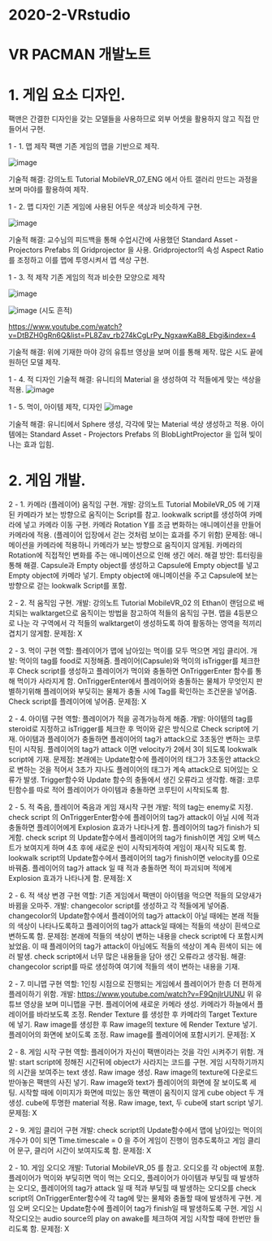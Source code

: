 # 2020-2-VRstudio

# VR PACMAN 개발노트

# 1. 게임 요소 디자인.
팩맨은 간결한 디자인을 갖는 모델들을 사용하므로 외부 어셋을 활용하지 않고 직접 만들어서 구현.

1 - 1. 맵 제작
팩맨 기존 게임의 맵을 기반으로 제작. 

![image](https://user-images.githubusercontent.com/77597604/203217793-881dea42-fbea-4031-aab8-f3773c6f3fbf.png)


기술적 해결: 강의노트 Tutorial MobileVR_07_ENG 에서 아트 갤러리 만드는 과정을 보며 마야를 활용하여 제작.

1 - 2. 맵 디자인
기존 게임에 사용된 어두운 색상과 비슷하게 구현.

![image](https://user-images.githubusercontent.com/77597604/203217887-79e81d0b-d405-4ae0-876f-4b5ecc2881aa.png)

기술적 해결: 교수님의 피드백을 통해 수업시간에 사용했던 Standard Asset - Projectors Prefabs 의 Gridprojector 을 사용. Gridprojector의 속성 Aspect Ratio를 조정하고 이를 맵에 투영시켜서 맵 색상 구현. 

1 - 3. 적 제작
기존 게임의 적과 비슷한 모양으로 제작

![image](https://user-images.githubusercontent.com/77597604/203217942-c43c2803-c668-49a0-81a1-2f7418de0f82.png)

![image](https://user-images.githubusercontent.com/77597604/203218006-d4b93586-8eb2-4ca9-89bc-3983ac2ef235.png)
(시도 흔적)

https://www.youtube.com/watch?v=DtBZH0gRn6Q&list=PL8Zav_rb274kCgLrPy_NgxawKaB8_Ebgi&index=4

기술적 해결: 위에 기재한 마야 강의 유튜브 영상을 보며 이를 통해 제작. 
많은 시도 끝에 원하던 모델 제작.

1 - 4. 적 디자인
기술적 해결: 유니티의 Material 을 생성하여 각 적들에게 맞는 색상을 적용.
![image](https://user-images.githubusercontent.com/77597604/203218065-6a6542c0-0081-498d-acf9-a5b0beec3dbf.png)

1 - 5. 먹이, 아이템 제작, 디자인 
![image](https://user-images.githubusercontent.com/77597604/203218093-ea59bd54-d6c5-4c2a-9472-e59c8f2e6a4a.png)

기술적 해결: 유니티에서 Sphere 생성, 각각에 맞는 Material 색상 생성하고 적용. 아이템에는 Standard Asset - Projectors Prefabs 의 BlobLightProjector 을 입혀 빛이 나는 효과 입힘.

# 2. 게임 개발.
2 - 1. 카메라 (플레이어) 움직임 구현.
개발: 강의노트 Tutorial MobileVR_05 에 기재된 카메라가 보는 방향으로 움직이는 Script를 참고.  lookwalk script를 생성하여 카메라에 넣고 카메라 이동 구현. 카메라 Rotation Y를 조금 변화하는 애니메이션을 만들어 카메라에 적용. (플레이어 입장에서 걷는 것처럼 보이는 효과를 주기 위함)
문제점: 애니메이션을 카메라에 적용하니 카메라가 보는 방향으로 움직이지 않게됨. 카메라의 Rotation에 직접적인 변화를 주는 애니메이션으로 인해 생긴 에러.
해결 방안: 튜터링을 통해 해결. Capsule과 Empty object를 생성하고 Capsule에 Empty object를 넣고 Empty object에 카메라 넣기. Empty object에 애니메이션을 주고 Capsule에 보는 방향으로 걷는 lookwalk Script를 포함. 

2 - 2. 적 움직임 구현.
개발: 강의노트 Tutorial MobileVR_02 의 Ethan이 랜덤으로 배치되는 walktarget으로 움직이는 방법을 참고하여 적들의 움직임 구현. 맵을 4등분으로 나눈 각 구역에서 각 적들의 walktarget이 생성하도록 하여 활동하는 영역을 적끼리 겹치기 않게함.
문제점: X

2 - 3. 먹이 구현
역할: 플레이어가 맵에 남아있는 먹이를 모두 먹으면 게임 클리어.
개발: 먹이의 tag를 food로 지정해줌. 플레이어(Capsule)와 먹이의 isTrigger를 체크한 후 Check script를 생성하고 플레이어가 먹이와 충돌하면 OnTriggerEnter 함수를 통해 먹이가 사라지게 함. OnTriggerEnter에서 플레이어와 충돌하는 물체가 무엇인지 판별하기위해 플레이어와 부딪히는 물체가 충돌 시에 Tag를 확인하는 조건문을 넣어줌. Check script를 플레이어에 넣어줌. 
문제점: X

2 - 4. 아이템 구현
역할: 플레이어가 적을 공격가능하게 해줌.
개발: 아이템의 tag를 steroid로 지정하고 isTrigger를 체크한 후 먹이와 같은 방식으로 Check script에 기재. 아이템과 플레이어가 충돌하면 플레이어의 tag가 attack으로 3초동안 변하는 코루틴이 시작됨. 플레이어의 tag가 attack 이면 velocity가 2에서 3이 되도록 lookwalk script에 기재.
문제점: 본래에는 Update함수에 플레이어의 태그가 3초동안 attack으로 변하는 것을 적어서 3초가 지나도 플레이어의 태그가 계속 attack으로 되어있는 오류가 발생. Trigger함수와 Update 함수의 충돌에서 생긴 오류라고 생각함.
해결: 코루틴함수를 따로 적어 플레이어가 아이템과 충돌하면 코루틴이 시작되도록 함.

2 - 5. 적 죽음, 플레이어 죽음과 게임 재시작 구현
개발: 적의 tag는 enemy로 지정. check script 의 OnTriggerEnter함수에 플레이어의 tag가 attack이 아닐 시에 적과 충돌하면 플레이어에게 Explosion 효과가 나타나게 함. 플레이어의 tag가 finish가 되게함. check script 의 Update함수에서 플레이어의 tag가 finish이면 게임 오버 텍스트가 보여지게 하며 4초 후에 새로운 씬이 시작되게하여 게임이 재시작 되도록 함. lookwalk script의 Update함수에서 플레이어의 tag가 finish이면 velocity를 0으로 바꿔줌. 플레이어의 tag가 attack 일 때 적과 충돌하면 적이 파괴되며 적에게 Explosion 효과가 나타나게 함.
문제점: X

2 - 6. 적 색상 변경 구현
역할: 기존 게임에서 팩맨이 아이템을 먹으면 적들의 모양새가 바뀜을 오마주.
개발: changecolor script를 생성하고 각 적들에게 넣어줌. changecolor의 Update함수에서 플레이어의 tag가 attack이 아닐 때에는 본래 적들의 색상이 나타나도록하고 플레이어의 tag가 attack일 때에는 적들의 색상이 흰색으로 변하도록 함.
문제점: 본래에 적들의 색상이 변하는 내용을 check script에 다 포함시켜놨었음. 이 때 플레이어의 tag가 attack이 아님에도 적들의 색상이 계속 흰색이 되는 에러 발생. check script에서 너무 많은 내용들을 담아 생긴 오류라고 생각됨.
해결: changecolor script를 따로 생성하여 여기에 적들의 색이 변하는 내용을 기재.

2 - 7. 미니맵 구현
역할: 1인칭 시점으로 진행되는 게임에서 플레이어가 한층 더 편하게 플레이하기 위함.
개발: https://www.youtube.com/watch?v=F9QnjlrUUNU
위 유튜브 영상을 보며 미니맵을 구현. 플레이어에 새로운 카메라 생성. 카메라가 하늘에서 플레이어를 바라보도록 조정. Render Texture 를 생성한 후 카메라의 Target Texture 에 넣기. Raw image를 생성한 후 Raw image의 texture 에 Render Texture 넣기. 플레이어의 화면에 보이도록 조정. Raw image를 플레이어에 포함시키기.
문제점: X

2 - 8. 게임 시작 구현
역할: 플레이어가 자신이 팩맨이라는 것을 각인 시켜주기 위함.
개발: start script에 정해진 시간뒤에 object가 사라지는 코드를 구현. 게임 시작하기까지의 시간을 보여주는 text 생성. Raw image 생성. Raw image의 texture에 다운로드 받아놓은 팩맨의 사진 넣기. Raw image와 text가 플레이어의 화면에 잘 보이도록 세팅. 시작할 때에 이미지가 화면에 떠있는 동안 팩맨이 움직이지 않게 cube object 두 개 생성. cube에 투명한 material 적용. Raw image, text, 두 cube에 start script 넣기. 
문제점: X



2 - 9. 게임 클리어 구현
개발: check script의 Update함수에서 맵에 남아있는 먹이의 개수가 0이 되면 Time.timescale = 0 을 주어 게임이 진행이 멈추도록하고 게임 클리어 문구, 클리어 시간이 보여지도록 함.
문제점: X

2 - 10. 게임 오디오
개발: Tutorial MobileVR_05 를 참고. 오디오를 각 object에 포함. 플레이어가 먹이와 부딪히면 먹이 먹는 오디오, 플레이어가 아이템과 부딪힐 때 발생하는 오디오, 플레이어의 tag가 attack 일 때 적과 부딪힐 때 발생하는 오디오를 check script의 OnTriggerEnter함수에 각 tag에 맞는 물체와 충돌할 때에 발생하게 구현. 게임 오버 오디오는 Update함수에 플레이어 tag가 finish일 때 발생하도록 구현. 게임 시작오디오는 audio source의 play on awake를 체크하여 게임 시작할 때에 한번만 들리도록 함. 
문제점: X

